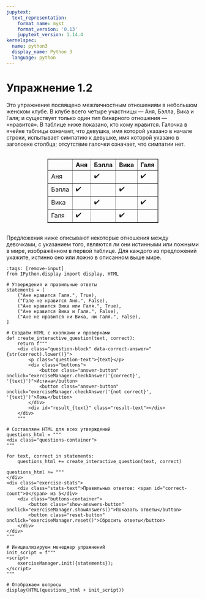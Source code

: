 ```yaml
---
jupytext:
  text_representation:
    format_name: myst
    format_version: '0.13'
    jupytext_version: 1.14.4
kernelspec:
  name: python3
  display_name: Python 3
  language: python
---
```


# Упражнение 1.2

Это упражнение посвящено межличностным отношениям в небольшом женском клубе. В клубе всего четыре участницы — Аня, Бэлла, Вика и Галя; и существует только один тип бинарного отношения — «нравится». В таблице ниже показано, кто кому нравится. Галочка в ячейке таблицы означает, что девушка, имя которой указано в начале строки, испытывает симпатию к девушке, имя которой указано в заголовке столбца; отсутствие галочки означает, что симпатии нет.

<div class="table-container">
  <div style="text-align: center;">
    <div style="display: inline-block;">
      <table border="1" cellpadding="5" cellspacing="0" style="border-collapse: collapse;">
        <thead>
          <tr>
            <th></th>
            <th>Аня</th>
            <th>Бэлла</th>
            <th>Вика</th>
            <th>Галя</th>
          </tr>
        </thead>
        <tbody>
          <tr>
            <td>Аня</td>
            <td></td>
            <td>✔️</td>
            <td></td>
            <td>✔️</td>
          </tr>
          <tr>
            <td>Бэлла</td>
            <td>✔️</td>
            <td></td>
            <td>✔️</td>
            <td></td>
          </tr>
          <tr>
            <td>Вика</td>
            <td></td>
            <td>✔️</td>
            <td></td>
            <td>✔️</td>
          </tr>
          <tr>
            <td>Галя</td>
            <td>✔️</td>
            <td></td>
            <td>✔️</td>
            <td></td>
          </tr>
        </tbody>
      </table>
    </div>
  </div>
</div>

Предложения ниже описывают некоторые отношения между девочками, с указанием того, являются ли они истинными или ложными в мире, изображённом в первой таблице. Для каждого из предложений укажите, истинно оно или ложно в описанном выше мире.

```{code-cell} python3
:tags: [remove-input]
from IPython.display import display, HTML

# Утверждения и правильные ответы
statements = [
    ("Ане нравится Галя.", True),
    ("Гале не нравится Аня.", False),
    ("Ане нравится Вика или Галя.", True),
    ("Ане нравится Вика и Галя.", False),
    ("Ане не нравится ни Вика, ни Галя.", False),
]

# Создаём HTML с кнопками и проверками
def create_interactive_question(text, correct):
    return f"""
    <div class="question-block" data-correct-answer="{str(correct).lower()}">
        <p class="question-text">{text}</p>
        <div class="buttons">
            <button class="answer-button" onclick="exerciseManager.checkAnswer('{correct}', '{text}')">Истина</button>
            <button class="answer-button" onclick="exerciseManager.checkAnswer('{not correct}', '{text}')">Ложь</button>
        </div>
        <div id="result_{text}" class="result-text"></div>
    </div>
    """

# Составляем HTML для всех утверждений
questions_html = """
<div class="questions-container">
"""

for text, correct in statements:
    questions_html += create_interactive_question(text, correct)

questions_html += """
</div>
<div class="exercise-stats">
    <div class="stats-text">Правильных ответов: <span id="correct-count">0</span> из 5</div>
    <div class="buttons-container">
        <button class="show-answers-button" onclick="exerciseManager.showAnswers()">Показать ответы</button>
        <button class="reset-button" onclick="exerciseManager.reset()">Сбросить ответы</button>
    </div>
</div>
"""

# Инициализируем менеджер упражнений
init_script = f"""
<script>
    exerciseManager.init({statements});
</script>
"""

# Отображаем вопросы
display(HTML(questions_html + init_script))
```

